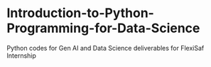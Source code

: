 # Introduction-to-Python-Programming-for-Data-Science
Python codes for Gen AI and Data Science deliverables for FlexiSaf Internship
